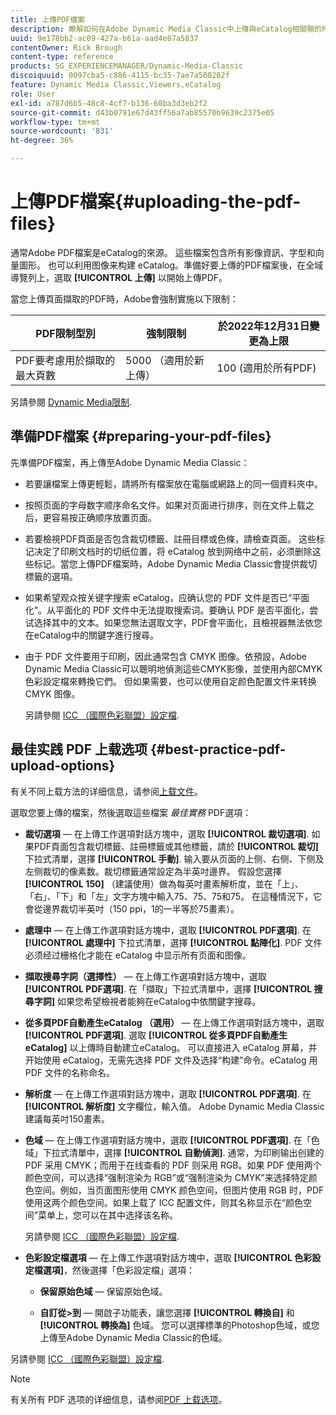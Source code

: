 ```yaml
---
title: 上傳PDF檔案
description: 瞭解如何在Adobe Dynamic Media Classic中上傳與eCatalog相關聯的PDF檔案。
uuid: 9e178bb2-ac09-427a-b61a-aad4e87a5837
contentOwner: Rick Brough
content-type: reference
products: SG_EXPERIENCEMANAGER/Dynamic-Media-Classic
discoiquuid: 0097cba5-c886-4115-bc35-7ae7a500202f
feature: Dynamic Media Classic,Viewers,eCatalog
role: User
exl-id: a787d6b5-48c8-4cf7-b136-60ba3d3eb2f2
source-git-commit: d43b0791e67d43ff56a7ab85570b9639c2375e05
workflow-type: tm+mt
source-wordcount: '831'
ht-degree: 36%

---
```


# 上傳PDF檔案{#uploading-the-pdf-files}

通常Adobe PDF檔案是eCatalog的來源。 這些檔案包含所有影像資訊、字型和向量圖形。 也可以利用图像来构建 eCatalog。準備好要上傳的PDF檔案後，在全域導覽列上，選取 **[!UICONTROL 上傳]** 以開始上傳PDF。

當您上傳頁面擷取的PDF時，Adobe會強制實施以下限制：

| PDF限制型別 | 強制限制 | 於2022年12月31日變更為上限 |
| --- | --- | --- |
| PDF要考慮用於擷取的最大頁數 | 5000 （適用於新上傳） | 100 (適用於所有PDF) |

另請參閱 [Dynamic Media限制](/help/limitations.md).

## 準備PDF檔案 {#preparing-your-pdf-files}

先準備PDF檔案，再上傳至Adobe Dynamic Media Classic：

* 若要讓檔案上傳更輕鬆，請將所有檔案放在電腦或網路上的同一個資料夾中。
* 按照页面的字母数字顺序命名文件。如果对页面进行排序，则在文件上载之后，更容易按正确顺序放置页面。
* 若要檢視PDF頁面是否包含裁切標籤、註冊目標或色條，請檢查頁面。 这些标记决定了印刷文档时的切纸位置，将 eCatalog 放到网络中之前，必须删除这些标记。當您上傳PDF檔案時，Adobe Dynamic Media Classic會提供裁切標籤的選項。
* 如果希望观众按关键字搜索 eCatalog，应确认您的 PDF 文件是否已“平面化”。从平面化的 PDF 文件中无法提取搜索词。要确认 PDF 是否平面化，尝试选择其中的文本。如果您無法選取文字，PDF會平面化，且檢視器無法依您在eCatalog中的關鍵字進行搜尋。
* 由于 PDF 文件要用于印刷，因此通常包含 CMYK 图像。依預設，Adobe Dynamic Media Classic可以聰明地偵測這些CMYK影像，並使用內部CMYK色彩設定檔來轉換它們。 但如果需要，也可以使用自定颜色配置文件来转换 CMYK 图像。

   另請參閱 [ICC （國際色彩聯盟）設定檔](icc-profiles.md#icc_profiles).

## 最佳实践 PDF 上载选项 {#best-practice-pdf-upload-options}

有关不同上载方法的详细信息，请参阅[上载文件](uploading-files.md#uploading_your_files)。

選取您要上傳的檔案，然後選取這些檔案 *最佳實務* PDF選項：

* **裁切選項**  — 在上傳工作選項對話方塊中，選取 **[!UICONTROL 裁切選項]**. 如果PDF頁面包含裁切標籤、註冊標籤或其他標籤，請於 **[!UICONTROL 裁切]** 下拉式清單，選擇 **[!UICONTROL 手動]**. 输入要从页面的上侧、右侧、下侧及左侧裁切的像素数。裁切標籤通常設定為半英吋邊界。 假設您選擇 **[!UICONTROL 150]** （建議使用）做為每英吋畫素解析度，並在「上」、「右」、「下」和「左」文字方塊中輸入75、75、75和75。 在這種情況下，它會從邊界裁切半英吋（150 ppi，1的一半等於75畫素）。

* **處理中**  — 在上傳工作選項對話方塊中，選取 **[!UICONTROL PDF選項]**. 在 **[!UICONTROL 處理中]** 下拉式清單，選擇 **[!UICONTROL 點陣化]**. PDF 文件必须经过栅格化才能在 eCatalog 中显示所有页面和图像。

* **擷取搜尋字詞（選擇性）**  — 在上傳工作選項對話方塊中，選取 **[!UICONTROL PDF選項]**. 在「擷取」下拉式清單中，選擇 **[!UICONTROL 搜尋字詞]** 如果您希望檢視者能夠在eCatalog中依關鍵字搜尋。

* **從多頁PDF自動產生eCatalog （選用）**  — 在上傳工作選項對話方塊中，選取 **[!UICONTROL PDF選項]**. 選取 **[!UICONTROL 從多頁PDF自動產生eCatalog]** 以上傳時自動建立eCatalog。 可以直接进入 eCatalog 屏幕，并开始使用 eCatalog，无需先选择 PDF 文件及选择“构建”命令。eCatalog 用 PDF 文件的名称命名。

* **解析度**  — 在上傳工作選項對話方塊中，選取 **[!UICONTROL PDF選項]**. 在 **[!UICONTROL 解析度]** 文字欄位，輸入值。 Adobe Dynamic Media Classic建議每英吋150畫素。

* **色域**  — 在上傳工作選項對話方塊中，選取 **[!UICONTROL PDF選項]**. 在「色域」下拉式清單中，選擇 **[!UICONTROL 自動偵測]**. 通常，为印刷输出创建的 PDF 采用 CMYK；而用于在线查看的 PDF 则采用 RGB。如果 PDF 使用两个颜色空间，可以选择“强制渲染为 RGB”或“强制渲染为 CMYK”来选择特定颜色空间。例如，当页面图形使用 CMYK 颜色空间，但图片使用 RGB 时，PDF 使用这两个颜色空间。如果上载了 ICC 配置文件，则其名称显示在“颜色空间”菜单上，您可以在其中选择该名称。

   另請參閱 [ICC （國際色彩聯盟）設定檔](/help/icc-profiles.md).

* **色彩設定檔選項**  — 在上傳工作選項對話方塊中，選取 **[!UICONTROL 色彩設定檔選項]**，然後選擇「色彩設定檔」選項：

   * **保留原始色域**  — 保留原始色域。

   * **自訂從>到**  — 開啟子功能表，讓您選擇 **[!UICONTROL 轉換自]** 和 **[!UICONTROL 轉換為]** 色域。 您可以選擇標準的Photoshop色域，或您上傳至Adobe Dynamic Media Classic的色域。

<!-- * **Convert To SRGB** - Converts to SRGB (Standard Red Green Blue). SRGB is the recommended color space for displaying images on web pages. -->

另請參閱 [ICC （國際色彩聯盟）設定檔](icc-profiles.md#icc_profiles).

>[!NOTE]
>
>有关所有 PDF 选项的详细信息，请参阅[PDF 上载选项](pdfs.md#pdf_upload_options)。
